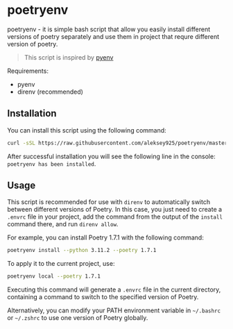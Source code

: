 poetryenv
=========

poetryenv - it is simple bash script that allow you easily install different
versions of poetry separately and use them in project that requre different
version of poetry.

> This script is inspired by [pyenv](https://github.com/pyenv/pyenv)

Requirements:

- pyenv
- direnv (recommended)


## Installation

You can install this script using the following command:

```bash
curl -sSL https://raw.githubusercontent.com/aleksey925/poetryenv/master/src/poetryenv.sh -o ~/poetryenv && bash ~/poetryenv self-install
```

Аfter successful installation you will see the following line in the console: `poetryenv has been installed`.

## Usage

This script is recommended for use with `direnv` to automatically switch between
different versions of Poetry. In this case, you just need to create a `.envrc` file in
your project, add the command from the output of the `install` command there, and run `direnv allow`.

For example, you can install Poetry 1.7.1 with the following command:

```bash
poetryenv install --python 3.11.2 --poetry 1.7.1
```

To apply it to the current project, use:

```bash
poetryenv local --poetry 1.7.1
```

Executing this command will generate a `.envrc` file in the current directory, 
containing a command to switch to the specified version of Poetry.

Alternatively, you can modify your PATH environment variable in `~/.bashrc` or 
`~/.zshrc` to use one version of Poetry globally.
